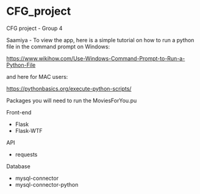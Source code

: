# CFG_project
CFG project - Group 4

Saamiya - To view the app, here is a simple tutorial on how to run a python file in the command prompt on Windows:

https://www.wikihow.com/Use-Windows-Command-Prompt-to-Run-a-Python-File

and here for MAC users:

https://pythonbasics.org/execute-python-scripts/

Packages you will need to run the MoviesForYou.pu

Front-end
- Flask 
- Flask-WTF

API
- requests

Database
- mysql-connector
- mysql-connector-python
